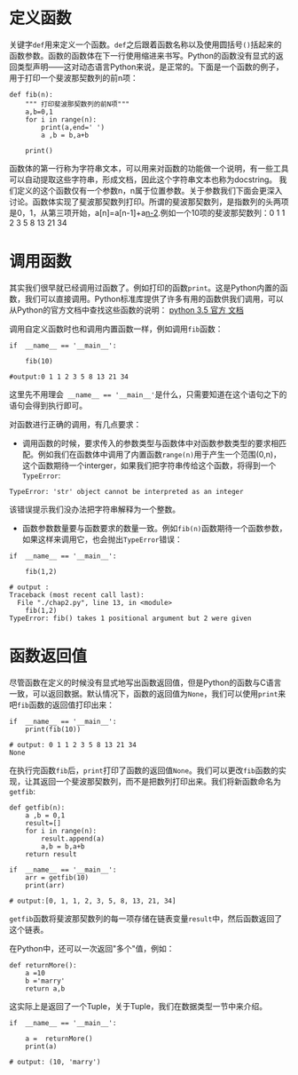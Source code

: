 # 定义函数

关键字`def`用来定义一个函数。`def`之后跟着函数名称以及使用圆括号`()`括起来的函数参数。函数的函数体在下一行使用缩进来书写。Python的函数没有显式的返回类型声明——这对动态语言Python来说，是正常的。下面是一个函数的例子，用于打印一个斐波那契数列的前n项：
```
def fib(n):
    """ 打印斐波那契数列的前N项"""
    a,b=0,1
    for i in range(n):
        print(a,end=' ')
        a ,b = b,a+b

    print()

```
函数体的第一行称为字符串文本，可以用来对函数的功能做一个说明，有一些工具可以自动提取这些字符串，形成文档，因此这个字符串文本也称为docstring。
我们定义的这个函数仅有一个参数n，n属于位置参数。关于参数我们下面会更深入讨论。函数体实现了斐波那契数列打印。所谓的斐波那契数列，是指数列的头两项是0，1，从第三项开始，a[n]=a[n-1]+a[n-2](n>=2).例如一个10项的斐波那契数列：0 1 1 2 3 5 8 13 21 34 

# 调用函数
其实我们很早就已经调用过函数了。例如打印的函数`print`。这是Python内置的函数，我们可以直接调用。Python标准库提供了许多有用的函数供我们调用，可以从Python的官方文档中查找这些函数的说明：
[python 3.5 官方 文档](https://docs.python.org/3.5/library/index.html)

调用自定义函数时也和调用内置函数一样，例如调用`fib`函数：
```
if  __name__ == '__main__':
    
    fib(10)

#output:0 1 1 2 3 5 8 13 21 34
```
这里先不用理会` __name__ == '__main__'`是什么，只需要知道在这个语句之下的语句会得到执行即可。

对函数进行正确的调用，有几点要求：

-  调用函数的时候，要求传入的参数类型与函数体中对函数参数类型的要求相匹配。例如我们在函数体中调用了内置函数`range(n)`用于产生一个范围(0,n)，这个函数期待一个interger，如果我们把字符串传给这个函数，将得到一个`TypeError`:
```
TypeError: 'str' object cannot be interpreted as an integer
```
该错误提示我们没办法把字符串解释为一个整数。

- 函数参数数量要与函数要求的数量一致。例如`fib(n)`函数期待一个函数参数，如果这样来调用它，也会抛出`TypeError`错误：

```
if  __name__ == '__main__':
    
    fib(1,2)

# output :
Traceback (most recent call last):
  File "./chap2.py", line 13, in <module>
    fib(1,2)
TypeError: fib() takes 1 positional argument but 2 were given
```

# 函数返回值
尽管函数在定义的时候没有显式地写出函数返回值，但是Python的函数与C语言一致，可以返回数据。默认情况下，函数的返回值为`None`，我们可以使用`print`来吧`fib`函数的返回值打印出来：
```
if  __name__ == '__main__': 
	print(fib(10))

# output: 0 1 1 2 3 5 8 13 21 34 
None

```
在执行完函数`fib`后，`print`打印了函数的返回值`None`。我们可以更改`fib`函数的实现，让其返回一个斐波那契数列，而不是把数列打印出来。我们将新函数命名为`getfib`:

```
def getfib(n):
    a ,b = 0,1
    result=[]
    for i in range(n):
        result.append(a)
        a,b = b,a+b
    return result

if  __name__ == '__main__':
    arr = getfib(10)
    print(arr)

# output:[0, 1, 1, 2, 3, 5, 8, 13, 21, 34]
```

`getfib`函数将斐波那契数列的每一项存储在链表变量`result`中，然后函数返回了这个链表。

在Python中，还可以一次返回"多个"值，例如：
```
def returnMore():
    a =10
    b ='marry'
    return a,b
```
这实际上是返回了一个Tuple，关于Tuple，我们在数据类型一节中来介绍。
```
if  __name__ == '__main__':
   
    a =  returnMore()
    print(a)
    
# output: (10, 'marry')
```












 

